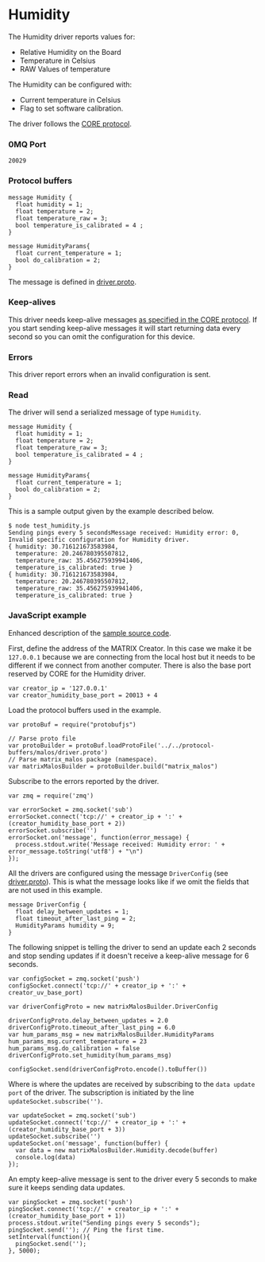 # Humidity 

The Humidity driver reports values for:

* Relative Humidity on the Board 
* Temperature in Celsius
* RAW Values of temperature


The Humidity can be configured with:
* Current temperature in Celsius
* Flag to set software calibration.

The driver follows the [CORE protocol](../index.md#protocol).

### 0MQ Port
```
20029
```

### Protocol buffers

```
message Humidity {
  float humidity = 1;
  float temperature = 2;
  float temperature_raw = 3;
  bool temperature_is_calibrated = 4 ;
}

message HumidityParams{
  float current_temperature = 1; 
  bool do_calibration = 2;
}
```

The message is defined in [driver.proto](https://github.com/matrix-io/protocol-buffers/blob/master/malos/driver.proto).

### Keep-alives

This driver needs keep-alive messages [as specified in the CORE protocol](../index.md#keep-alive-port).
If you start sending keep-alive messages it will start returning data every second so you can omit the configuration for this device.


### Errors

This driver report errors when an invalid configuration is sent.

### Read

The driver will send a serialized message of type `Humidity`.

```
message Humidity {
  float humidity = 1;
  float temperature = 2;
  float temperature_raw = 3;
  bool temperature_is_calibrated = 4 ;
}

message HumidityParams{
  float current_temperature = 1;
  bool do_calibration = 2;
}
```

This is a sample output given by the example described below.

```
$ node test_humidity.js 
Sending pings every 5 secondsMessage received: Humidity error: 0, Invalid specific configuration for Humidity driver.
{ humidity: 30.716121673583984,
  temperature: 20.246780395507812,
  temperature_raw: 35.456275939941406,
  temperature_is_calibrated: true }
{ humidity: 30.716121673583984,
  temperature: 20.246780395507812,
  temperature_raw: 35.456275939941406,
  temperature_is_calibrated: true }
```

### JavaScript example

Enhanced description of the [sample source code](../src/js_test/test_humidity.js).

First, define the address of the MATRIX Creator. In this case we make it be `127.0.0.1`
because we are connecting from the local host but it needs to be different if we
connect from another computer. There is also the base port reserved by CORE for
the Humidity driver.

```
var creator_ip = '127.0.0.1'
var creator_humidity_base_port = 20013 + 4 
```

Load the protocol buffers used in the example.

```
var protoBuf = require("protobufjs")

// Parse proto file
var protoBuilder = protoBuf.loadProtoFile('../../protocol-buffers/malos/driver.proto')
// Parse matrix_malos package (namespace).
var matrixMalosBuilder = protoBuilder.build("matrix_malos")
```

Subscribe to the errors reported by the driver. 

```
var zmq = require('zmq')

var errorSocket = zmq.socket('sub')
errorSocket.connect('tcp://' + creator_ip + ':' + (creator_humidity_base_port + 2))
errorSocket.subscribe('')
errorSocket.on('message', function(error_message) {
  process.stdout.write('Message received: Humidity error: ' + error_message.toString('utf8') + "\n")
});
```
All the drivers are configured using the message `DriverConfig` (see [driver.proto](https://github.com/matrix-io/protocol-buffers/blob/master/malos/driver.proto)).
This is what the message looks like if we omit the fields that are not used in this example.

    message DriverConfig {
      float delay_between_updates = 1;
      float timeout_after_last_ping = 2;
      HumidityParams humidity = 9;
    }

The following snippet is telling the driver to send an update each 2 seconds
and stop sending updates if it doesn't receive a keep-alive message for 6 seconds.

```
var configSocket = zmq.socket('push')
configSocket.connect('tcp://' + creator_ip + ':' + creator_uv_base_port)

var driverConfigProto = new matrixMalosBuilder.DriverConfig

driverConfigProto.delay_between_updates = 2.0
driverConfigProto.timeout_after_last_ping = 6.0
var hum_params_msg = new matrixMalosBuilder.HumidityParams
hum_params_msg.current_temperature = 23
hum_params_msg.do_calibration = false
driverConfigProto.set_humidity(hum_params_msg)

configSocket.send(driverConfigProto.encode().toBuffer())
```

Where is where the updates are received by subscribing to the `data update port` of the driver.
The subscription is initiated by the line `updateSocket.subscribe('')`.

```
var updateSocket = zmq.socket('sub')
updateSocket.connect('tcp://' + creator_ip + ':' + (creator_humidity_base_port + 3))
updateSocket.subscribe('')
updateSocket.on('message', function(buffer) {
  var data = new matrixMalosBuilder.Humidity.decode(buffer)
  console.log(data)
});
```
An empty keep-alive message is sent to the driver every 5 seconds to make sure it keeps
sending data updates.

```
var pingSocket = zmq.socket('push')
pingSocket.connect('tcp://' + creator_ip + ':' + (creator_humidity_base_port + 1))
process.stdout.write("Sending pings every 5 seconds");
pingSocket.send(''); // Ping the first time.
setInterval(function(){
  pingSocket.send('');
}, 5000);
```
